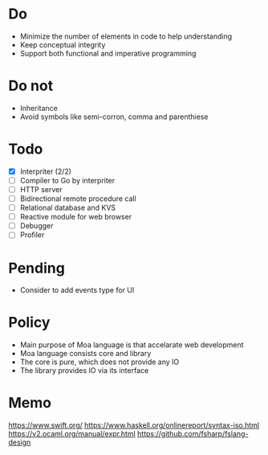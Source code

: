 # Do
- Minimize the number of elements in code to help understanding
- Keep conceptual integrity
- Support both functional and imperative programming

# Do not
- Inheritance
- Avoid symbols like semi-corron, comma and parenthiese

# Todo
- [x] Interpriter (2/2)
- [ ] Compiler to Go by interpriter
- [ ] HTTP server
- [ ] Bidirectional remote procedure call
- [ ] Relational database and KVS
- [ ] Reactive module for web browser
- [ ] Debugger
- [ ] Profiler

# Pending
- Consider to add events type for UI

# Policy
- Main purpose of Moa language is that accelarate web development
- Moa language consists core and library
- The core is pure, which does not provide any IO
- The library provides IO via its interface

# Memo
https://www.swift.org/
https://www.haskell.org/onlinereport/syntax-iso.html
https://v2.ocaml.org/manual/expr.html
https://github.com/fsharp/fslang-design
